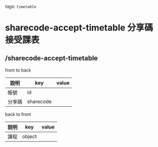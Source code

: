 ###### tags: `timetable`
# sharecode-accept-timetable 分享碼接受課表
## /sharecode-accept-timetable
front to back

| 說明   | key       | value |
| ------ | --------- | ----- |
| 帳號   | id        |       |
| 分享碼 | sharecode |       |


back to front

| 說明     | key        | value |
| -------- | ---------- | ----- |
| 課程     | object |       |